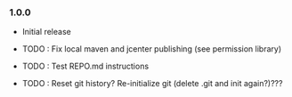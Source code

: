 ### 1.0.0
 - Initial release

 - TODO : Fix local maven and jcenter publishing (see permission library)
 - TODO : Test REPO.md instructions
 - TODO : Reset git history? Re-initialize git (delete .git and init again?)???
